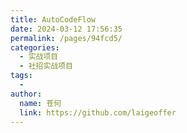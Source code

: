```yaml
---
title: AutoCodeFlow
date: 2024-03-12 17:56:35
permalink: /pages/94fcd5/
categories:
  - 实战项目
  - 社招实战项目
tags:
  - 
author: 
  name: 苍何
  link: https://github.com/laigeoffer
---
```


